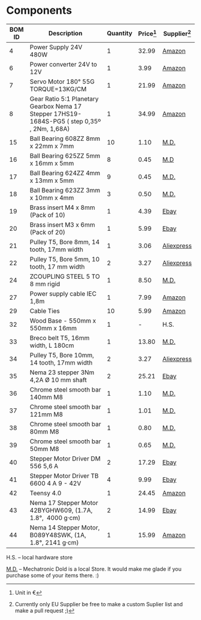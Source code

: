 # Components
| BOM ID | Description                                                                              | Quantity | Price[^1]  | Supplier[^2] | 
| ------ | --------------                                                                           | -------- | -------- | ---    |
| 4  | Power Supply 24V 480W                                                                        | 1        | 32.99 | [Amazon](https://www.amazon.de/Schaltnetzteil-Netzteil-Transformator-Schaltwandler-Streifen/dp/B0896Z8Y3D/ref=sr_1_5) |
| 6  | Power converter 24V to 12V                                                                   | 1        | 3.99  | [Amazon](https://www.amazon.de/LAOMAO-Step-up-Converter-Raspberry-DIY-Projects-1-St%C3%BCck/dp/B00HV59922/ref=sr_1_13)|
| 7  | Servo Motor 180° 55G TORQUE=13KG/CM                                                          | 1        | 21.99 | [Amazon](https://www.amazon.de/NEMA-17-Schrittmotor-Stepperonline-1-Planetengetriebe-3D-Drucker-Extruder/dp/B00QA5WSDG/ref=sr_1_2)| 
| 8  | Gear Ratio 5:1 Planetary Gearbox Nema 17 Stepper 17HS19-1684S-PG5 ( step 0,35º , 2Nm, 1,68A) | 1        | 34.99 | [Amazon](https://www.amazon.de/STEPPERONLINE-Nema-Getriebemotor-Planetengetriebe-Schrittmotor/dp/B077ZPW7VT/ref=sr_1_7)|
| 15 | Ball Bearing 608ZZ 8mm x 22mm x 7mm                                                          | 10       | 1.10  | [M.D.](https://www.dold-mechatronik.de/Miniatur-Kugellager-608-ZZ-8x22x7-mm)   | 
| 16 | Ball Bearing 625ZZ 5mm x 16mm x 5mm                                                          | 8        | 0.45  | [M.D](https://www.dold-mechatronik.de/Rillenkugellager-625-ZZ-5x16x5mm)   | 
| 17 | Ball Bearing 624ZZ 4mm x 13mm x 5mm                                                          | 9        | 0.45  | [M.D.](https://www.dold-mechatronik.de/Rillenkugellager-624-ZZ-4x13x5mm)  | 
| 18 | Ball Bearing 623ZZ 3mm x 10mm x 4mm                                                          | 3        | 0.50  | [M.D.](https://www.dold-mechatronik.de/Rillenkugellager-623-ZZ-3x10x4mm)   | 
| 19 | Brass insert M4 x 8mm (Pack of 10)                                                           | 1        | 4.39  | [Ebay](https://www.ebay.de/itm/173779404364)  | 
| 20 | Brass insert M3 x 6mm (Pack of 20)                                                           | 1        | 5.99  | [Ebay](https://www.ebay.de/itm/173779404364)   | 
| 21 | Pulley T5, Bore 8mm, 14 tooth, 17mm width                                                    | 1        | 3.06  | [Aliexpress](https://de.aliexpress.com/item/32963062106.html)   | 
| 22 | Pulley T5, Bore 5mm, 10 tooth, 17 mm width                                                   | 2        | 3.27  | [Aliexpress](https://de.aliexpress.com/item/32827985827.html)
| 24 | ZCOUPLING STEEL 5 TO 8 mm rigid                                                              | 1        | 8.50  | [M.D.](https://www.dold-mechatronik.de/Spielfreie-Wendelkupplung-Klemmnabenausfuehrung-JT16C-D16L23-500-800mm)   | 
| 27 | Power supply cable IEC 1,8m                                                                  | 1        | 7.99  | [Amazon](https://www.amazon.de/Naths-Hardware-Kaltger%C3%A4tekabel-Kaltger%C3%A4testecker-Schutzkontakt/dp/B06XG6Z7NL/ref=sr_1_2_sspa)   | 
| 29 | Cable Ties                                                                                   | 10       | 5.99  | [Amazon](https://www.amazon.de/Kabelbinder-Zugfestigkeit-Selbstsicherndes-Multifunktionale-Gartenarbeit/dp/B08PTT2C5M/ref=sxin_13_pa_sp_search_thematic_sspa)   | 
| 32 | Wood Base - 550mm x 550mm x 16mm                                                             | 1        | -     | H.S.   | 
| 33 | Breco belt T5, 16mm width, L 180cm                                                           | 1        | 13.80 | [M.D.](https://www.dold-mechatronik.de/PU-Zahnriemen-T5-Breite-16mm-Meterware-Laenge-2-Meter)   | 
| 34 | Pulley T5, Bore 10mm, 14 tooth, 17mm width                                                   | 2        | 3.27  | [Aliexpress](https://de.aliexpress.com/item/32963062106.html)   | 
| 35 | Nema 23 stepper 3Nm 4,2A Ø 10 mm shaft                                                       | 2        | 25.21 | [Ebay](https://www.ebay.com/itm/392720416199)   |
| 36 | Chrome steel smooth bar 140mm M8                                                             | 1        | 1.10  | [M.D.](https://www.dold-mechatronik.de/Blankstahl-rund-8mm-h6-Material-C45-10503-geschliffen-ZUSCHNITT-bis-1200mm-5-EUR-m-04-EUR-pro-Schnitt)   |
| 37 | Chrome steel smooth bar 121mm M8                                                             | 1        | 1.01  | [M.D.](https://www.dold-mechatronik.de/Blankstahl-rund-8mm-h6-Material-C45-10503-geschliffen-ZUSCHNITT-bis-1200mm-5-EUR-m-04-EUR-pro-Schnitt)   |
| 38 | Chrome steel smooth bar 80mm M8                                                              | 1        | 0.80  | [M.D.](https://www.dold-mechatronik.de/Blankstahl-rund-8mm-h6-Material-C45-10503-geschliffen-ZUSCHNITT-bis-1200mm-5-EUR-m-04-EUR-pro-Schnitt)   |
| 39 | Chrome steel smooth bar 50mm M8                                                              | 1        | 0.65  | [M.D.](https://www.dold-mechatronik.de/Blankstahl-rund-8mm-h6-Material-C45-10503-geschliffen-ZUSCHNITT-bis-1200mm-5-EUR-m-04-EUR-pro-Schnitt)   |
| 40 | Stepper Motor Driver DM 556 5,6 A                                                            | 2        | 17.29 | [Ebay](https://www.ebay.de/itm/353803925809)  |
| 41 | Stepper Motor Driver TB 6600 4 A 9 - 42V                                                     | 4        | 9.99  | [Ebay](https://www.ebay.de/itm/133963951405)   |
| 42 | Teensy 4.0                                                                                   | 1        | 24.45 | [Amazon](https://www.amazon.de/Teensy-DEV-13305-Development-Bootloader-Mikro-USB-Sketches/dp/B01BMRTZGE/ref=sr_1_1)   |
| 43 | Nema 17 Stepper Motor 42BYGHW609, (1.7A, 1.8°,  4000 g·cm)                                   | 2        | 14.99 | [Ebay](https://www.ebay.com/itm/381706411494)   |
| 44 | Nema 14 Stepper Motor, B089Y48SWK, (1A, 1.8°,  2141 g·cm)                                    | 1        | 15.99 | [Amazon](https://www.amazon.de/Iverntech-Schrittmotor-2-Phasen-4-adrig-Integriertem-CNC-Maschine/dp/B089Y48SWK/ref=sr_1_1_sspa)   |

H.S. – local hardware store

[M.D.](https://www.dold-mechatronik.de/) – Mechatronic Dold is a local Store. It would make me glade if you purchase some of your items there.  :) 

[^1]: Unit in € 
[^2]: Currently only EU Supplier be free to make a custom Suplier list and make a pull request ;) 


